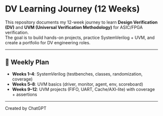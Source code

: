 # DV Learning Journey (12 Weeks)

This repository documents my 12-week journey to learn **Design Verification (DV)** and **UVM (Universal Verification Methodology)** for ASIC/FPGA verification.  
The goal is to build hands-on projects, practice SystemVerilog + UVM, and create a portfolio for DV engineering roles.

---

## 📅 Weekly Plan
- **Weeks 1–4**: SystemVerilog (testbenches, classes, randomization, coverage)  
- **Weeks 5–8**: UVM basics (driver, monitor, agent, env, scoreboard)  
- **Weeks 9–12**: UVM projects (FIFO, UART, Cache/AXI-lite) with coverage + assertions  

---

Created by ChatGPT
